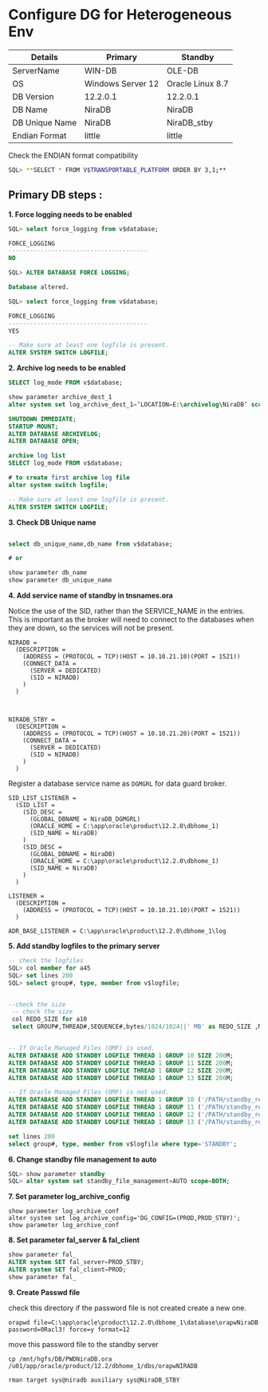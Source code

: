 

# Configure DG for Heterogeneous Env

| Details        | Primary           | Standby          |
| -------------- | ----------------- | ---------------- |
| ServerName     | WIN-DB            | OLE-DB           |
| OS             | Windows Server 12 | Oracle Linux 8.7 |
| DB Version     | 12.2.0.1          | 12.2.0.1         |
| DB Name        | NiraDB            | NiraDB           |
| DB Unique Name | NiraDB            | NiraDB_stby      |
| Endian Format  | little            | little           |

Check the ENDIAN format compatibility

```bash
SQL> **SELECT * FROM V$TRANSPORTABLE_PLATFORM ORDER BY 3,1;**
```

## Primary DB steps :

**1. Force logging needs to be enabled**

```sql
SQL> select force_logging from v$database;

FORCE_LOGGING
---------------------------------------
NO

SQL> ALTER DATABASE FORCE LOGGING;

Database altered.

SQL> select force_logging from v$database;

FORCE_LOGGING
---------------------------------------
YES

-- Make sure at least one logfile is present.
ALTER SYSTEM SWITCH LOGFILE;
```

**2. Archive log needs to be enabled**

```sql
SELECT log_mode FROM v$database;

show parameter archive_dest_1
alter system set log_archive_dest_1=’LOCATION=E:\archivelog\NiraDB’ scope=both;

SHUTDOWN IMMEDIATE;
STARTUP MOUNT;
ALTER DATABASE ARCHIVELOG;
ALTER DATABASE OPEN;

archive log list
SELECT log_mode FROM v$database;

# to create first archive log file 
alter system switch logfile;

-- Make sure at least one logfile is present.
ALTER SYSTEM SWITCH LOGFILE;
```

**3. Check DB Unique name**

```sql

select db_unique_name,db_name from v$database;

# or 

show parameter db_name
show parameter db_unique_name

```

**4. Add service name of standby in tnsnames.ora**

Notice the use of the SID, rather than the SERVICE_NAME in the entries. This is important as the broker will need to connect to the databases when they are down, so the services will not be present.

```
NIRADB =
  (DESCRIPTION =
    (ADDRESS = (PROTOCOL = TCP)(HOST = 10.10.21.10)(PORT = 1521))
    (CONNECT_DATA =
      (SERVER = DEDICATED)
      (SID = NIRADB)
    )
  )



NIRADB_STBY =
  (DESCRIPTION =
    (ADDRESS = (PROTOCOL = TCP)(HOST = 10.10.21.20)(PORT = 1521))
    (CONNECT_DATA =
      (SERVER = DEDICATED)
      (SID = NIRADB)
    )
  )
```

Register a database service name as `DGMGRL` for data guard broker.  

```
SID_LIST_LISTENER =
  (SID_LIST =
    (SID_DESC =
      (GLOBAL_DBNAME = NiraDB_DGMGRL)
      (ORACLE_HOME = C:\app\oracle\product\12.2.0\dbhome_1)
      (SID_NAME = NiraDB)
    )
    (SID_DESC =
      (GLOBAL_DBNAME = NiraDB)
      (ORACLE_HOME = C:\app\oracle\product\12.2.0\dbhome_1)
      (SID_NAME = NiraDB)
    )
  )

LISTENER =
  (DESCRIPTION =
    (ADDRESS = (PROTOCOL = TCP)(HOST = 10.10.21.10)(PORT = 1521))
  )

ADR_BASE_LISTENER = C:\app\oracle\product\12.2.0\dbhome_1\log
```

**5. Add standby logfiles to the primary server**

```sql
-- check the logfiles 
SQL> col member for a45
SQL> set lines 200
SQL> select group#, type, member from v$logfile;


--check the size 
 -- check the size
 col REDO_SIZE for a10
 select GROUP#,THREAD#,SEQUENCE#,bytes/1024/1024||' MB' as REDO_SIZE ,MEMBERS,STATUS from v$log;


-- If Oracle Managed Files (OMF) is used.
ALTER DATABASE ADD STANDBY LOGFILE THREAD 1 GROUP 10 SIZE 200M;
ALTER DATABASE ADD STANDBY LOGFILE THREAD 1 GROUP 11 SIZE 200M;
ALTER DATABASE ADD STANDBY LOGFILE THREAD 1 GROUP 12 SIZE 200M;
ALTER DATABASE ADD STANDBY LOGFILE THREAD 1 GROUP 13 SIZE 200M;

-- If Oracle Managed Files (OMF) is not used.
ALTER DATABASE ADD STANDBY LOGFILE THREAD 1 GROUP 10 ('/PATH/standby_redo01.log') SIZE 50M;
ALTER DATABASE ADD STANDBY LOGFILE THREAD 1 GROUP 11 ('/PATH/standby_redo02.log') SIZE 50M;
ALTER DATABASE ADD STANDBY LOGFILE THREAD 1 GROUP 12 ('/PATH/standby_redo03.log') SIZE 50M;
ALTER DATABASE ADD STANDBY LOGFILE THREAD 1 GROUP 13 ('/PATH/standby_redo04.log') SIZE 50M;

set lines 200
select group#, type, member from v$logfile where type='STANDBY';

```

**6. Change standby file management to auto**

```sql
SQL> show parameter standby
SQL> alter system set standby_file_management=AUTO scope=BOTH;
```

**7. Set parameter log_archive_config**

```shell
show parameter log_archive_conf
alter system set log_archive_config='DG_CONFIG=(PROD,PROD_STBY)';
show parameter log_archive_conf
```

**8. Set parameter fal_server & fal_client**

```sql
show parameter fal_
ALTER system SET fal_server=PROD_STBY;
ALTER system SET fal_client=PROD;
show parameter fal_
```

**9. Create Passwd file**


check this directory if the password file is not created create a new one.
```
orapwd file=C:\app\oracle\product\12.2.0\dbhome_1\database\orapwNiraDB  password=0Racl3! force=y format=12
```


move this password file to the standby server 

```
cp /mnt/hgfs/DB/PWDNiraDB.ora /u01/app/oracle/product/12.2/dbhome_1/dbs/orapwNIRADB
```

```host
rman target sys@niradb auxiliary sys@NiraDB_STBY
```

